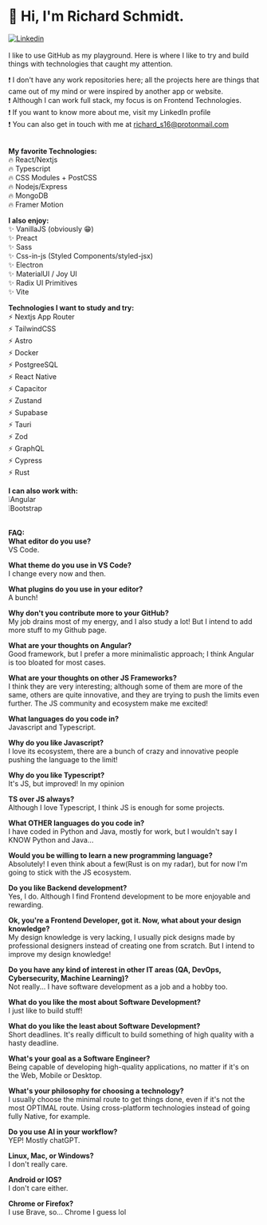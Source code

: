 # 👋 Hi, I'm Richard Schmidt.
[![Linkedin](https://img.shields.io/badge/LinkedIn-0077B5?style=for-the-badge&logo=linkedin&logoColor=white)](https://www.linkedin.com/in/richard-schmidt16)<br><br>
I like to use GitHub as my playground. Here is where I like to try and build things with technologies that caught my attention.

❗ I don't have any work repositories here; all the projects here are things that came out of my mind or were inspired by another app or website. <br>
❗ Although I can work full stack, my focus is on Frontend Technologies. <br>
❗ If you want to know more about me, visit my LinkedIn profile <br>
❗ You can also get in touch with me at richard_s16@protonmail.com <br><br>


**My favorite Technologies:** <br>
🔥 React/Nextjs <br>
🔥 Typescript <br>
🔥 CSS Modules + PostCSS <br>
🔥 Nodejs/Express <br>
🔥 MongoDB <br>
🔥 Framer Motion <br>

**I also enjoy:** <br>
✨ VanillaJS (obviously 😁) <br>
✨ Preact <br>
✨ Sass <br>
✨ Css-in-js (Styled Components/styled-jsx) <br>
✨ Electron <br>
✨ MaterialUI / Joy UI <br>
✨ Radix UI Primitives <br>
✨ Vite <br>

**Technologies I want to study and try:** <br>
⚡ Nextjs App Router <br>
⚡ TailwindCSS <br>
⚡ Astro <br>
⚡ Docker <br>
⚡ PostgreeSQL <br>
⚡ React Native <br>
⚡ Capacitor <br>
⚡ Zustand <br>
⚡ Supabase <br>
⚡ Tauri <br>
⚡ Zod <br>
⚡ GraphQL <br>
⚡ Cypress <br>
⚡ Rust <br>

**I can also work with:** <br>
❕Angular <br>
❕Bootstrap <br><br>


**FAQ:** <br>
**What editor do you use?** <br>
VS Code. <br>

**What theme do you use in VS Code?** <br>
I change every now and then. <br>

**What plugins do you use in your editor?** <br>
A bunch! <br>

**Why don't you contribute more to your GitHub?** <br>
My job drains most of my energy, and I also study a lot! But I intend to add more stuff to my Github page. <br>

**What are your thoughts on Angular?** <br>
Good framework, but I prefer a more minimalistic approach; I think Angular is too bloated for most cases. <br>

**What are your thoughts on other JS Frameworks?** <br>
I think they are very interesting; although some of them are more of the same, others are quite innovative, and they are trying to push the limits even further. The JS community and ecosystem make me excited! <br>

**What languages do you code in?** <br>
Javascript and Typescript. <br>

**Why do you like Javascript?** <br>
I love its ecosystem, there are a bunch of crazy and innovative people pushing the language to the limit! <br>

**Why do you like Typescript?** <br>
It's JS, but improved! In my opinion <br>

**TS over JS always?** <br>
Although I love Typescript, I think JS is enough for some projects. <br>

**What OTHER languages do you code in?** <br>
I have coded in Python and Java, mostly for work, but I wouldn't say I KNOW Python and Java... <br>

**Would you be willing to learn a new programming language?** <br>
Absolutely! I even think about a few(Rust is on my radar), but for now I'm going to stick with the JS ecosystem. <br>

**Do you like Backend development?** <br>
Yes, I do. Although I find Frontend development to be more enjoyable and rewarding. <br>

**Ok, you're a Frontend Developer, got it. Now, what about your design knowledge?** <br>
My design knowledge is very lacking, I usually pick designs made by professional designers instead of creating one from scratch. But I intend to improve my design knowledge! <br>

**Do you have any kind of interest in other IT areas (QA, DevOps, Cybersecurity, Machine Learning)?** <br>
Not really... I have software development as a job and a hobby too. <br>

**What do you like the most about Software Development?** <br>
I just like to build stuff! <br>

**What do you like the least about Software Development?** <br>
Short deadlines. It's really difficult to build something of high quality with a hasty deadline. <br>

**What's your goal as a Software Engineer?** <br>
Being capable of developing high-quality applications, no matter if it's on the Web, Mobile or Desktop. <br>

**What's your philosophy for choosing a technology?** <br>
I usually choose the minimal route to get things done, even if it's not the most OPTIMAL route. Using cross-platform technologies instead of going fully Native, for example. <br>

**Do you use AI in your workflow?** <br>
YEP! Mostly chatGPT. <br>

**Linux, Mac, or Windows?** <br>
I don't really care. <br>

**Android or IOS?** <br>
I don't care either. <br>

**Chrome or Firefox?** <br>
I use Brave, so... Chrome I guess lol <br>
<!---
Richard-S16/Richard-S16 is a ✨ special ✨ repository because its `README.md` (this file) appears on your GitHub profile.
You can click the Preview link to take a look at your changes.
--->
